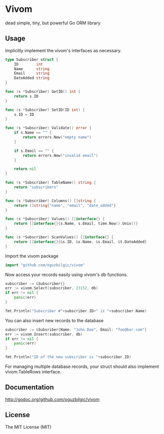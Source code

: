 # Vivom

dead simple, tiny, but powerful Go ORM library

## Usage

Implicitly implement the vivom's interfaces as necessary.

```go
type Subscriber struct {
	ID        int
	Name      string
	Email     string
	DateAdded string
}

func (s *Subscriber) GetID() int {
	return s.ID
}

func (s *Subscriber) SetID(ID int) {
	s.ID = ID
}

func (s *Subscriber) Validate() error {
	if s.Name == "" {
		return errors.New("empty name")
	}

	if s.Email == "" {
		return errors.New("invalid email")
	}

	return nil
}

func (s *Subscriber) TableName() string {
	return "subscribers"
}

func (s *Subscriber) Columns() []string {
	return []string{"name", "email", "date_added"}
}

func (s *Subscriber) Values() []interface{} {
	return []interface{}{s.Name, s.Email, time.Now().Unix()}
}

func (s *Subscriber) ScanValues() []interface{} {
	return []interface{}{&s.ID, &s.Name, &s.Email, &t.DateAdded}
}
```

Import the vivom package

```go
import "github.com/oguzbilgic/vivom"
```

Now access your records easily using vivom's db functions.

```go
subscriber := &Subscriber{}
err := vivom.Select(subscriber, 23152, db)
if err != nil {
	panic(err)
}

fmt.Println("Subscriber #"+subscriber.ID+" is "+subscriber.Name)
```

You can also insert new records to the database

```go
subscriber := &Subsriber{Name: "John Doe", Email: "foo@bar.com"}
err := vivom.Insert(subscriber, db)
if err != nil {
	panic(err)
}

fmt.Println("ID of the new subscriber is "+subscriber.ID)
```

For managing multiple database records, your struct should also implement vivom.TableRows interface.

## Documentation

http://godoc.org/github.com/oguzbilgic/vivom

## License

The MIT License (MIT)
